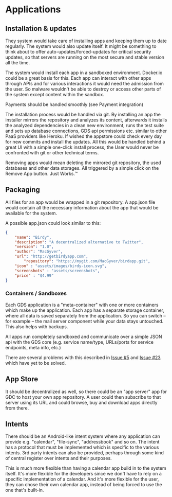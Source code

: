 # Applications

## Installation & updates

They system would take care of installing apps and keeping them up to date regularly. The system would also update itself. It might be something to think about to offer auto-updates/forced-updates for critical security updates, so that servers are running on the most secure and stable version all the time. 

The system would install each app in a sandboxed environment. Docker.io could be a great basis for this. Each app can interact with other apps through APIs and for various interactions it would need the admission from the user. So malware wouldn't be able to destroy or access other parts of the system except content within the sandbox. 

Payments should be handled smoothly (see Payment integration)

The installation process would be handled via git. By installing an app the installer mirrors the repository and analyzes its content, afterwards it installs the analyzed dependencies in a clean new environment, runs the test suite and sets up database connections, GDS api permissions etc. similar to other PaaS providers like Heroku.
If wished the appstore could check every day for new commits and install the updates. All this would be handled behind a great UI with a simple one-click install process, the User would never be confronted with git or other technical terms.

Removing apps would mean deleting the mirrored git repository, the used databases and other data storages. All triggered by a simple click on the Remove App button.
Just Works.™

## Packaging

All files for an app would be wrapped in a git repository. A app.json file would contain all the necessary information about the app that would be available for the system.

A possible app.json could look similar to this: 

```json
{
    "name": "Birdy",
    "description": "A decentralized alternative to Twitter",
    "version": "1.0",
    "author": "MacGyver",
    "url": "http://getbirdyapp.com",
		"repository": "https://mygit.com/MacGyver/birdapp.git",
    "icon" : "assets/images/birdy-icon.svg",
    "screenshots" : "assets/screenshots",
    "price" : "$4.99"
}
```


### Containers / Sandboxes

Each GDS application is a "meta-container" with one or more containers which make up the application. Each app has a separate storage container, where all data is saved separately from the application. So you can switch – for example – the mail server component while your data stays untouched. This also helps with backups.

All apps run completely sandboxed and communicate over a simple JSON api with the GDS core (e.g. service name/type, URLs/ports for service endpoints, meta info, etc.)

There are several problems with this described in [Issue #5](https://github.com/grand-decentral-station/concept/issues/5) and [Issue #23](https://github.com/grand-decentral-station/concept/issues/23) which have yet to be solved.

## App Store

It should be decentralized as well, so there could be an "app server" app for GDC to host your own app repository. A user could then subscribe to that server using its URL and could browse, buy and download apps directly from there.

## Intents

There should be an Android-like intent system where any application can provide e.g. "calendar", "file-sync", "addressbook" and so on. The intent has a protocol that must be implemented which is specific to the various intents. 3rd party intents can also be provided, perhaps through some kind of central register over intents and their purposes.

This is much more flexible than having a calendar app build in to the system itself. It's more flexible for the developers since we don't have to rely on a specific implementation of a calendar. And it's more flexible for the user, they can chose their own calendar app, instead of being forced to use the one that's built-in.
